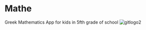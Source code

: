 # Mathe
Greek Mathematics App for kids in 5fth grade of school
![gitlogo2](https://github.com/angeliszotis/Mathe/assets/33330981/d92e6dc5-d013-4a83-ab9a-c90c1e8542f7)
